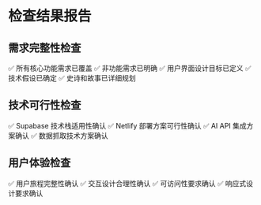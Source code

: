 # 检查结果报告

## 需求完整性检查

✅ 所有核心功能需求已覆盖
✅ 非功能需求已明确
✅ 用户界面设计目标已定义
✅ 技术假设已确定
✅ 史诗和故事已详细规划

## 技术可行性检查

✅ Supabase 技术栈适用性确认
✅ Netlify 部署方案可行性确认
✅ AI API 集成方案确认
✅ 数据抓取技术方案确认

## 用户体验检查

✅ 用户旅程完整性确认
✅ 交互设计合理性确认
✅ 可访问性要求确认
✅ 响应式设计要求确认
